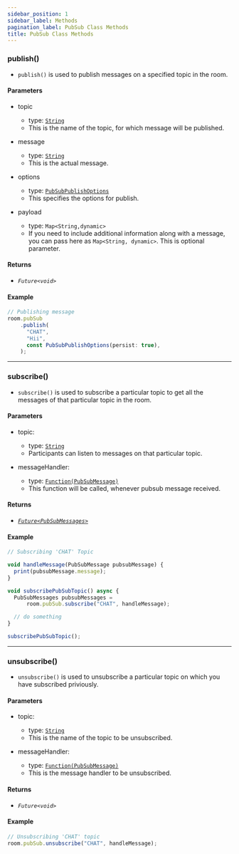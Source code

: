 ```yaml
---
sidebar_position: 1
sidebar_label: Methods
pagination_label: PubSub Class Methods
title: PubSub Class Methods
---
```


<div class="sdk-api-ref-only-h4">

### publish()

- `publish()` is used to publish messages on a specified topic in the room.

#### Parameters

- topic

  - type: [`String`](https://api.dart.dev/stable/2.15.1/dart-core/String-class.html)
  - This is the name of the topic, for which message will be published.

- message

  - type: [`String`](https://api.dart.dev/stable/2.15.1/dart-core/String-class.html)
  - This is the actual message.

- options
  - type: [`PubSubPublishOptions`](pubsub-publish-options-class)
  - This specifies the options for publish.

- payload
  - type: `Map<String,dynamic>`
  - If you need to include additional information along with a message, you can pass here as `Map<String, dynamic>`. This is optional parameter.


#### Returns

- _`Future<void>`_

#### Example

```js
// Publishing message
room.pubSub
    .publish(
      "CHAT",
      "Hii",
      const PubSubPublishOptions(persist: true),
    );
```

---

### subscribe()

- `subscribe()` is used to subscribe a particular topic to get all the messages of that particular topic in the room.

#### Parameters

- topic:

  - type: [`String`](https://api.dart.dev/stable/2.15.1/dart-core/String-class.html)
  - Participants can listen to messages on that particular topic.

- messageHandler:

  - type: [`Function(PubSubMessage)`](pubsub-message-class)
  - This function will be called, whenever pubsub message received.

#### Returns

- [_`Future<PubSubMessages>`_](pubsub-message-class)

#### Example

```js
// Subscribing 'CHAT' Topic

void handleMessage(PubSubMessage pubsubMessage) {
  print(pubsubMessage.message);
}

void subscribePubSubTopic() async {
  PubSubMessages pubsubMessages =
      room.pubSub.subscribe("CHAT", handleMessage);

  // do something
}

subscribePubSubTopic();
```

---

### unsubscribe()

- `unsubscribe()` is used to unsubscribe a particular topic on which you have subscribed priviously.

#### Parameters

- topic:

  - type: [`String`](https://api.dart.dev/stable/2.15.1/dart-core/String-class.html)
  - This is the name of the topic to be unsubscribed.

- messageHandler:

  - type: [`Function(PubSubMessage)`](https://api.dart.dev/stable/2.15.1/dart-core/Function-class.html)
  - This is the message handler to be unsubscribed.

#### Returns

- _`Future<void>`_

#### Example

```js
// Unsubscribing 'CHAT' topic
room.pubSub.unsubscribe("CHAT", handleMessage);
```

</div>
